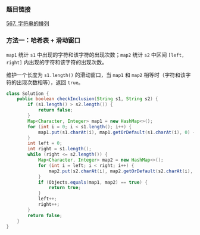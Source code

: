 ### 题目链接
[567. 字符串的排列](https://leetcode.cn/problems/permutation-in-string)

### 方法一：哈希表 + 滑动窗口
`map1` 统计 `s1` 中出现的字符和该字符的出现次数；`map2` 统计 `s2` 中区间 `[left, right]` 内出现的字符和该字符的出现次数。

维护一个长度为 `s1.length()` 的滑动窗口，当 `map1` 和 `map2` 相等时（字符和该字符的出现次数相等），返回 `true`。

```Java
class Solution {
    public boolean checkInclusion(String s1, String s2) {
        if (s1.length() > s2.length()) {
            return false;
        }
        Map<Character, Integer> map1 = new HashMap<>();
        for (int i = 0; i < s1.length(); i++) {
            map1.put(s1.charAt(i), map1.getOrDefault(s1.charAt(i), 0) + 1);
        }
        int left = 0;
        int right = s1.length();
        while (right <= s2.length()) {
            Map<Character, Integer> map2 = new HashMap<>();
            for (int i = left; i < right; i++) {
                map2.put(s2.charAt(i), map2.getOrDefault(s2.charAt(i), 0) + 1);
            }
            if (Objects.equals(map1, map2) == true) {
                return true;
            }
            left++;
            right++;
        }
        return false;
    }
}
```